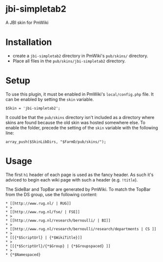 # jbi-simpletab2
A JBI skin for PmWiki

# Installation
  * create a `jbi-simpletab2` directory in PmWiki's `pub/skins/` directory.
  * Place all files in the `pub/skins/jbi-simpletab2` directory.

# Setup
To use this plugin, it must be enabled in PmWiki's `local/config.php` file. It can be enabled by setting the `skin` variable.
```
$Skin = 'jbi-simpletab2';
```

It could be that the `pub/skins` directory isn't included as a directory where skins are found because the old skin was hosted somewhere else. To enable the folder, precede the setting of the `skin` variable with the following line:
```
array_push($SkinLibDirs, "$FarmD/pub/skins/");
```

# Usage
The first `h1` header of each page is used as the fancy header. As such it's adviced to begin each wiki page with such a header (e.g. `!title`).

The SideBar and TopBar are generated by PmWiki. To match the TopBar from the DS group, use the following content:
```
* [[http://www.rug.nl/ | RUG]]
* > 
* [[http://www.rug.nl/fse/ | FSE]]
* > 
* [[http://www.rug.nl/research/bernoulli/ | BI]]
* > 
* [[http://www.rug.nl/research/bernoulli/research/departments | CS ]]
* > 
* [[{*$ScriptUrl} | {*$WikiTitle}]]
* >
* [[{*$ScriptUrl}/{*$Group} | {*$Groupspaced} ]]
* >
* {*$Namespaced}
```
